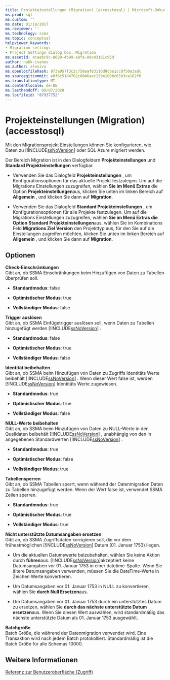```yaml
---
title: Projekteinstellungen (Migration) (accesstosql) | Microsoft-Dokumentation
ms.prod: sql
ms.custom: ''
ms.date: 01/19/2017
ms.reviewer: ''
ms.technology: ssma
ms.topic: conceptual
helpviewer_keywords:
- Migration settings
- Project Settings dialog box, Migration
ms.assetid: 4caebc9c-8680-4b99-a8fa-89c43161c95d
author: nahk-ivanov
ms.author: alexiva
ms.openlocfilehash: 973a957f3c2c758aaf83116d9cba1cc8f50a3adc
ms.sourcegitcommit: e8f6c51d4702c0046aec1394109bc0503ca182f0
ms.translationtype: MT
ms.contentlocale: de-DE
ms.lasthandoff: 08/07/2020
ms.locfileid: "87937752"
---
```

# <a name="project-settings-migration-accesstosql"></a>Projekteinstellungen (Migration) (accesstosql)
Mit den Migrationsprojekt Einstellungen können Sie konfigurieren, wie Daten zu [!INCLUDE[ssNoVersion](../../includes/ssnoversion-md.md)] oder SQL Azure migriert werden.  
  
Der Bereich Migration ist in den Dialogfeldern **Projekteinstellungen** und **Standard Projekteinstellungen** verfügbar.  
  
-   Verwenden Sie das Dialogfeld **Projekteinstellungen** , um Konfigurationsoptionen für das aktuelle Projekt festzulegen. Um auf die Migrations Einstellungen zuzugreifen, wählen **Sie im Menü Extras** die Option **Projekteinstellungen**aus, klicken Sie unten im linken Bereich auf **Allgemein** , und klicken Sie dann auf **Migration**.  
  
-   Verwenden Sie das Dialogfeld **Standard Projekteinstellungen** , um Konfigurationsoptionen für alle Projekte festzulegen. Um auf die Migrations Einstellungen zuzugreifen, wählen **Sie im Menü Extras die Option** **Standard Projekteinstellungen**aus, wählen Sie im Kombinations Feld **Migrations Ziel Version** den Projekttyp aus, für den Sie auf die Einstellungen zugreifen möchten, klicken Sie unten im linken Bereich auf **Allgemein** , und klicken Sie dann auf **Migration**.  
  
## <a name="options"></a>Optionen  
**Check-Einschränkungen**  
Gibt an, ob SSMA Einschränkungen beim Hinzufügen von Daten zu Tabellen überprüfen soll.  
  
-   **Standardmodus**: false  
  
-   **Optimistischer Modus**: true  
  
-   **Vollständiger Modus**: false  
  
**Trigger auslösen**  
Gibt an, ob SSMA Einfügetrigger auslösen soll, wenn Daten zu Tabellen hinzugefügt werden [!INCLUDE[ssNoVersion](../../includes/ssnoversion-md.md)] .  
  
-   **Standardmodus**: false  
  
-   **Optimistischer Modus**: true  
  
-   **Vollständiger Modus**: false  
  
**Identität beibehalten**  
Gibt an, ob SSMA beim Hinzufügen von Daten zu Zugriffs Identitäts Werte beibehält [!INCLUDE[ssNoVersion](../../includes/ssnoversion-md.md)] . Wenn dieser Wert false ist, werden [!INCLUDE[ssNoVersion](../../includes/ssnoversion-md.md)] Identitäts Werte zugewiesen.  
  
-   **Standardmodus**: true  
  
-   **Optimistischer Modus**: true  
  
-   **Vollständiger Modus**: false  
  
**NULL-Werte beibehalten**  
Gibt an, ob SSMA beim Hinzufügen von Daten zu NULL-Werte in den Quelldaten beibehält [!INCLUDE[ssNoVersion](../../includes/ssnoversion-md.md)] , unabhängig von den in angegebenen Standardwerten [!INCLUDE[ssNoVersion](../../includes/ssnoversion-md.md)] .  
  
-   **Standardmodus**: true  
  
-   **Optimistischer Modus**: false  
  
-   **Vollständiger Modus**: true  
  
**Tabellensperren**  
Gibt an, ob SSMA Tabellen sperrt, wenn während der Datenmigration Daten zu Tabellen hinzugefügt werden. Wenn der Wert false ist, verwendet SSMA Zeilen sperren.  
  
-   **Standardmodus**: true  
  
-   **Optimistischer Modus**: true  
  
-   **Vollständiger Modus**: true  
  
**Nicht unterstützte Datumsangaben ersetzen**  
Gibt an, ob SSMA Zugriffsdaten korrigieren soll, die vor dem frühestmöglichen [!INCLUDE[ssNoVersion](../../includes/ssnoversion-md.md)] Datum (01. Januar 1753) liegen.  
  
-   Um die aktuellen Datumswerte beizubehalten, wählen Sie keine Aktion durch **führen**aus. [!INCLUDE[ssNoVersion](../../includes/ssnoversion-md.md)]akzeptiert keine Datumsangaben vor 01. Januar 1753 in einer datetime-Spalte. Wenn Sie ältere Datumsangaben verwenden, müssen Sie die DateTime-Werte in Zeichen Werte konvertieren.  
  
-   Um Datumsangaben vor 01. Januar 1753 in NULL zu konvertieren, wählen Sie **durch Null Ersetzen**aus.  
  
-   Um Datumsangaben vor 01. Januar 1753 durch ein unterstütztes Datum zu ersetzen, wählen Sie **durch das nächste unterstützte Datum ersetzen**aus. Wenn Sie diesen Wert auswählen, wird standardmäßig das nächste unterstützte Datum als 01. Januar 1753 ausgewählt.  
  
**Batchgröße**  
Batch Größe, die während der Datenmigration verwendet wird. Eine Transaktion wird nach jedem Batch protokolliert. Standardmäßig ist die Batch Größe für alle Schemas 10000.  
  
## <a name="see-also"></a>Weitere Informationen  
[Referenz zur Benutzeroberfläche (Zugriff)](https://msdn.microsoft.com/af24c303-4a41-449b-9c86-d6558a97e839)  
  
